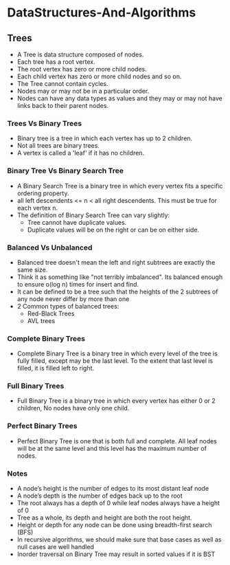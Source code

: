 # DataStructures-And-Algorithms

## Trees
- A Tree is data structure composed of nodes.
- Each tree has a root vertex.
- The root vertex has zero or more child nodes.
- Each child vertex has zero or more child nodes and so on.
- The Tree cannot contain cycles.
- Nodes may or may not be in a particular order.
- Nodes can have any data types as values and they may or may not have links back to their parent
 nodes.

### Trees Vs Binary Trees
- Binary tree is a tree in which each vertex has up to 2 children.
- Not all trees are binary trees.
- A vertex is called a 'leaf' if it has no children.

### Binary Tree Vs Binary Search Tree
- A Binary Search Tree is a binary tree in which every vertex fits a specific ordering property.
- all left descendents <= n < all right descendents. This must be true for each vertex n.
- The definition of Binary Search Tree can vary slightly:
    - Tree cannot have duplicate values.
    - Duplicate values will be on the right or can be on either side.

### Balanced Vs Unbalanced
- Balanced tree doesn't mean the left and right subtrees are exactly the same size.
- Think it as something like "not terribly imbalanced". Its balanced enough to ensure o(log n) 
times for insert and find.
- It can be defined to be a tree such that the heights of the 2 subtrees of any node never differ
 by more than one
- 2 Common types of balanced trees:
    - Red-Black Trees
    - AVL trees
    
### Complete Binary Trees
- Complete Binary Tree is a binary tree in which every level of the tree is fully filled, except 
may be the last level. To the extent that last level is filled, it is filled left to right.

### Full Binary Trees
- Full Binary Tree is a binary tree in which every vertex has either 0 or 2 children, No nodes have
 only one child.
 
### Perfect Binary Trees
- Perfect Binary Tree is one that is both full and complete. All leaf nodes will be at the same 
level and this level has the maximum number of nodes.

### Notes
- A node’s height is the number of edges to its most distant leaf node
- A node’s depth is the number of edges back up to the root
- The root always has a depth of 0 while leaf nodes always have a height of 0
- Tree as a whole, its depth and height are both the root height.
- Height or depth for any node can be done using breadth-first search (BFS)
- In recursive algorithms, we should make sure that base cases as well as null cases are well 
handled
- Inorder traversal on Binary Tree may result in sorted values if it is BST
